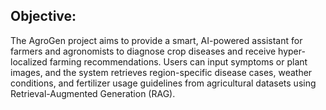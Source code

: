 ## Objective:
The AgroGen project aims to provide a smart, AI-powered assistant for farmers and agronomists to diagnose crop diseases and receive hyper-localized farming recommendations. Users can input symptoms or plant images, and the system retrieves region-specific disease cases, weather conditions, and fertilizer usage guidelines from agricultural datasets using Retrieval-Augmented Generation (RAG).
